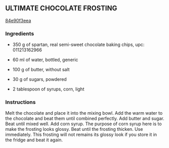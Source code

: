 ## ULTIMATE CHOCOLATE FROSTING

[84e90f3eea](https://cookpad.com/us/recipes/363646-ultimate-chocolate-frosting)

### Ingredients

 - 350 g of spartan, real semi-sweet chocolate baking chips, upc: 011213162966

 - 60 ml of water, bottled, generic

 - 100 g of butter, without salt

 - 30 g of sugars, powdered

 - 2 tablespoon of syrups, corn, light

### Instructions

Melt the chocolate and place it into the mixing bowl. Add the warm water to the chocolate and beat them until combined perfectly. Add butter and sugar. Beat until mixed well. Add corn syrup. The purpose of corn syrup here is to make the frosting looks glossy. Beat until the frosting thicken. Use immediately. This frosting will not remains its glossy look if you store it in the fridge and beat it again.